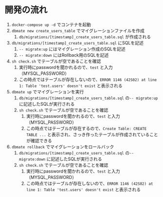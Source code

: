 # 開発の流れ

1. `docker-compose up -d` でコンテナを起動
2. `dbmate new create_users_table` でマイグレーションファイルを作成
   1. `db/migrations/[timestamp]_create_users_table.sql` が作成される
3. `db/migrations/[timestamp]_create_users_table.sql` にSQLを記述
   1. `-- migrate:up` にはマイグレーション作成のSQLを記述
   2. `-- migrate:down` にはRollback用のSQLを記述
4. `sh check.sh` でテーブルが空であることを確認
   1. 実行時にpasswordを聞かれるので、`test` と入力（MYSQL_PASSWORD）
   2. この時点ではテーブルが存在しないので、`ERROR 1146 (42S02) at line 1: Table 'test.users' doesn't exist` と表示される
5. `dbmate up` でマイグレーションを実行
   1. `db/migrations/[timestamp]_create_users_table.sql` の`-- migrate:up` に記述したSQLが実行される
   2. `sh check.sh` でテーブルが空であることを確認
      1. 実行時にpasswordを聞かれるので、`test` と入力（MYSQL_PASSWORD）
      2. この時点ではテーブルが存在するので、`Create Table: CREATE TABLE ...` と表示され、さっき作ったテーブルが作成されていることが確認できる
6. `dbmate rollback` でマイグレーションをロールバック
   1. `db/migrations/[timestamp]_create_users_table.sql` の`-- migrate:down` に記述したSQLが実行される
   2. `sh check.sh` でテーブルが空であることを確認
      1. 実行時にpasswordを聞かれるので、`test` と入力（MYSQL_PASSWORD）
      2. この時点ではテーブルが存在しないので、`ERROR 1146 (42S02) at line 1: Table 'test.users' doesn't exist` と表示される
